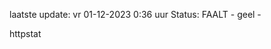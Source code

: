 laatste update: 
vr 01-12-2023  0:36   uur 
Status: FAALT - geel - 
<div class="service Y">httpstat</div>